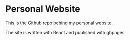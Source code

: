 # Personal Website

This is the Github repo behind my personal website.

The site is written with React and published with ghpages
